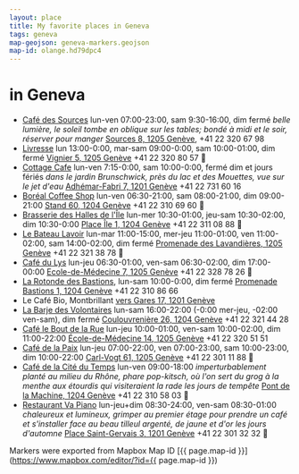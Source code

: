 ```yaml
---
layout: place
title: My favorite places in Geneva
tags: geneva
map-geojson: geneva-markers.geojson
map-id: olange.hd79dpc4
---
```


# in Geneva

* [Café des Sources](http://www.cafedesources.ch) lun-ven 07:00-23:00, sam 9:30-16:00, dim fermé _belle lumière, le soleil tombe en oblique sur les tables; bondé à midi et le soir, réserver pour manger_ [Sources 8, 1205 Genève](https://goo.gl/maps/7UozB), +41 22 320 67 98
* [Livresse](http://livresse.ch/OuNousTrouver.php) lun 13:00-0:00, mar-sam 09:00-0:00, sam 10:00-01:00, dim fermé [Vignier 5, 1205 Genève](https://goo.gl/maps/aBIX1) +41 22 320 80 57 :signal_strength:
* [Cottage Cafe](http://cottagecafe.ch) lun-ven 7:15-0:00, sam 10:00-0:00, fermé dim et jours fériés _dans le jardin Brunschwick, près du lac et des Mouettes, vue sur le jet d'eau_ [Adhémar-Fabri 7, 1201 Genève](http://goo.gl/maps/7GpKr) +41 22 731 60 16
* [Boréal Coffee Shop](http://www.borealcoffee.ch) lun-ven 06:30-21:00, sam 08:00-21:00, dim 09:00-21:00 [Stand 60, 1204 Genève](https://goo.gl/maps/Eso5J) +41 22 310 69 60 :signal_strength:
* [Brasserie des Halles de l'Île](http://www.brasseriedeshallesdelile.ch) lun-mer 10:30-01:00, jeu-sam 10:30-02:00, dim 10:30-0:00 [Place Île 1, 1204 Genève](https://goo.gl/maps/xWzRa) +41 22 311 08 88 :signal_strength:
* [Le Bateau Lavoir](http://www.bateaulavoir.ch) lun-mar 11:00-15:00, mer-jeu 11:00-01:00, ven 11:00-02:00, sam 14:00-02:00, dim fermé [Promenade des Lavandières, 1205 Genève](https://goo.gl/maps/jxIoc) +41 22 321 38 78 :signal_strength:
* [Café du Lys](http://www.cafedulys.ch) lun-jeu 06:30-01:00, ven-sam 06:30-02:00, dim 17:00-00:00 [Ecole-de-Médecine 7, 1205 Genève](https://goo.gl/maps/u4Euo) +41 22 328 78 26 :signal_strength:
* [La Rotonde des Bastions](http://www.bastions.ch), lun-sam 10:00-0:00, dim fermé [Promenade Bastions 1, 1204 Genève](https://goo.gl/maps/vRgmS) +41 22 310 86 66
* Le Café Bio, Montbrillant [vers Gares 17, 1201 Genève](https://goo.gl/maps/qG9Fi)
* [La Barje des Volontaires](http://www.labarje.ch/lieux/volontaires) lun-sam 16:00-22:00 (-0:00 mer-jeu, -02:00 ven-sam), dim fermé [Coulouvrenière 26, 1204 Genève](https://goo.gl/maps/ytF9F) +41 22 321 44 28
* [Café le Bout de la Rue](https://plus.google.com/117226853408065853996/about?gl=ch&hl=fr) lun-jeu 10:00-01:00, ven-sam 10:00-02:00, dim 11:00-22:00 [École-de-Médecine 14, 1205 Genève](https://goo.gl/maps/k9jFY) +41 22 320 51 51
* [Café de la Paix](http://www.cafedelapaix.ch/site/fr/) lun-jeu 07:00-22:00, ven 07:00-23:00, sam 10:00-23:00, dim 10:00-22:00 [Carl-Vogt 61, 1205 Genève](https://goo.gl/maps/iX1RX) +41 22 301 11 88 :signal_strength:
* [Café de la Cité du Temps](http://www.citedutemps.com/) lun-ven 09:00-18:00 _imperturbablement planté au milieu du Rhône, phare pop-kitsch, où l'on sert du grog à la menthe aux étourdis qui visiteraient la rade les jours de tempête_ [Pont de la Machine, 1204 Genève](https://goo.gl/maps/SRtep) +41 22 310 58 03 :signal_strength:
* [Restaurant Va Piano](http://chfr.vapiano.com/fr/restaurants/details/restaurant-details/vapiano-geneve-place-saint-gervais-3/) lun-jeu+dim 08:30-24:00, ven-sam 08:30-01:00 _chaleureux et lumineux, grimper au premier étage pour prendre un café et s'installer face au beau tilleul argenté, de jaune et d'or les jours d'automne_ [Place Saint-Gervais 3, 1201 Genève](https://goo.gl/maps/K3kh3) +41 22 301 32 32 :signal_strength:

Markers were exported from Mapbox Map ID [{{ page.map-id }}](https://www.mapbox.com/editor/?id={{ page.map-id }})
